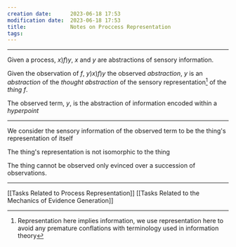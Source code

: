 ```yaml
---
creation date:		2023-06-18 17:53
modification date:	2023-06-18 17:53
title: 				Notes on Proccess Representation
tags:
---
```

---
Given a process, $x ) f ) y$, $x$ and $y$ are abstractions of sensory information.

Given the observation of $f$, $y ) x ) f ) y$ the observed $abstraction$, $y$ is an $abstraction$ of the $thought$ $abstraction$ of the sensory representation[^1] of the $thing$  $f$.

The observed term, $y$, is the abstraction of information encoded within a $hyperpoint$

---
We consider the sensory information of the observed term to be the thing's representation of itself

The thing's representation is not isomorphic to the thing

The thing cannot be observed only evinced over a succession of observations.



---
[[Tasks Related to Process Representation]]
[[Tasks Related to the Mechanics of Evidence Generation]]


[^1]: Representation here implies information, we use representation here to avoid any premature conflations with terminology used in information theory